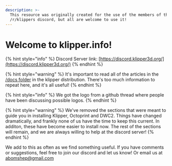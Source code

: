 ```yaml
---
description: >-
  This resource was originally created for the use of the members of the
  /r/klippers discord, but all are welcome to use it!
---
```


# Welcome to klipper.info!

{% hint style="info" %}
Discord Server link: [https://discord.klipper3d.org/](https://discord.klipper3d.org/)
{% endhint %}

{% hint style="warning" %}
It's important to read all of the articles in the [/docs folder](https://github.com/KevinOConnor/klipper/tree/master/docs) in the klipper distribution. There's too much information to repeat here, and it's all useful!
{% endhint %}

{% hint style="info" %}
We got the logo from a github thread where people have been discussing possible logos.
{% endhint %}

{% hint style="warning" %}
We've removed the sections that were meant to guide you in installing Klipper, Octoprint and DWC2. Things have changed dramatically, and frankly none of us have the time to keep this current. In additon, these have become easier to install now. The rest of the sections will remain, and we are always willing to help at the discord server!
{% endhint %}

We add to this as often as we find something useful. If you have comments or suggestions, feel free to join our discord and let us know! Or email us at abomshep@gmail.com

